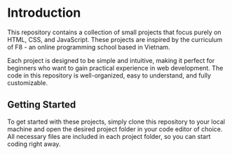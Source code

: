 # Introduction

This repository contains a collection of small projects that focus purely on HTML, CSS, and JavaScript. These projects are inspired by the curriculum of F8 - an online programming school based in Vietnam.

Each project is designed to be simple and intuitive, making it perfect for beginners who want to gain practical experience in web development. The code in this repository is well-organized, easy to understand, and fully customizable.

## Getting Started

To get started with these projects, simply clone this repository to your local machine and open the desired project folder in your code editor of choice. All necessary files are included in each project folder, so you can start coding right away.

